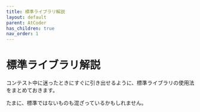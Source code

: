 ```yaml
---
title: 標準ライブラリ解説
layout: default
parent: AtCoder
has_children: true
nav_order: 1
---
```


# 標準ライブラリ解説

コンテスト中に迷ったときにすぐに引き出せるように、標準ライブラリの使用法をまとめておきます。

たまに、標準ではないものも混ざっているかもしれません。
